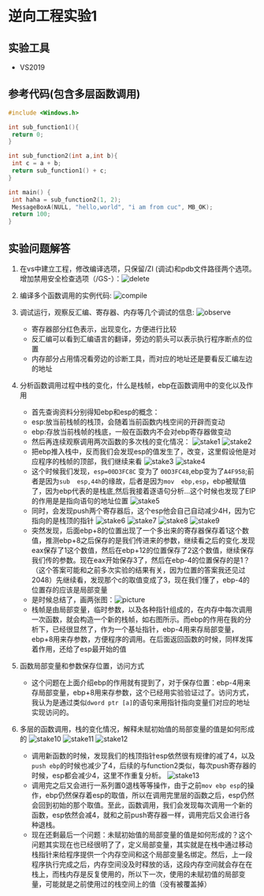 <!--
作业：
1.在vs中建立工程，修改编译选项，只保留/ZI (调试)和pdb文件路径两个选项。增加禁用安全检查选项（/GS-）
2.编译多个函数调用的实例代码
3.调试运行，观察反汇编、寄存器、内存等几个调试的信息
4.分析函数调用过程中栈的变化，什么是栈帧，ebp在函数调用中的变化以及作用
5.函数局部变量和参数保存位置，访问方式
6.多层的函数调用，栈的变化情况，解释未赋初始值的局部变量的值是如何形成的。
-->

# 逆向工程实验1

## 实验工具

* VS2019

## 参考代码(包含多层函数调用)

``` c
#include <Windows.h>

int sub_function1(){
 return 0;
}

int sub_function2(int a,int b){
 int c = a + b;
 return sub_function1() + c;
}

int main() {
 int haha = sub_function2(1, 2);
 MessageBoxA(NULL, "hello,world", "i am from cuc", MB_OK);
 return 100;
}
```

## 实验问题解答

1. 在vs中建立工程，修改编译选项，只保留/ZI (调试)和pdb文件路径两个选项。增加禁用安全检查选项（/GS-）：![delete](img/delete.png)

2. 编译多个函数调用的实例代码: ![compile](img/compile.png)

3. 调试运行，观察反汇编、寄存器、内存等几个调试的信息: ![observe](img/observe.png)
   * 寄存器部分红色表示，出现变化，方便进行比较
   * 反汇编可以看到汇编语言的翻译，旁边的箭头可以表示执行程序断点的位置
   * 内存部分占用情况看旁边的诊断工具，而对应的地址还是要看反汇编左边的地址

4. 分析函数调用过程中栈的变化，什么是栈帧，ebp在函数调用中的变化以及作用
   * 首先查询资料分别得知ebp和esp的概念：
   * esp:放当前栈帧的栈顶，会随着当前函数内栈空间的开辟而变动
   * ebp:存放当前栈帧的栈底，一般在函数内不会对ebp寄存器做变动
   * 然后再连续观察调用两次函数的多次栈的变化情况：
    ![stake1](img/stake1.png)
    ![stake2](img/stake2.png)
   * 把ebp推入栈中，反而我们会发现esp的值发生了，改变，这里假设他是对应程序的栈帧的顶部，我们继续来看
    ![stake3](img/stake3.png)
    ![stake4](img/stake4.png)
   * 这个时候我们发现，`esp=00D3FC8C` 变为了 `00D3FC48`,ebp变为了`A4F958`;前者是因为`sub  esp,44h`的缘故，后者是因为`mov  ebp,esp`，ebp被赋值了，因为ebp代表的是栈底,然后我接着逐语句分析...这个时候也发现了EIP的作用是是指向语句的地址位置
    ![stake5](img/stake5.png)
   * 同时，会发现push两个寄存器后，这个esp他会自己自动减少4H，因为它指向的是栈顶的指针
     ![stake6](img/stake6.png)
     ![stake7](img/stake7.png)
     ![stake8](img/stake8.png)
     ![stake9](img/stake9.png)
   * 突然发现，后面ebp+8的位置出现了一个多出来的寄存器保存着1这个数值，推测ebp+8之后保存的是我们传进来的参数，继续看之后的变化.发现eax保存了1这个数值，然后在ebp+12的位置保存了2这个数值，继续保存我们传的参数。现在eax开始保存3了，然后在ebp-4的位置保存的是1？（这个答案可能和之前多次实验的结果有关，因为位置的答案我还见过2048）先继续看，发现那个c的取值变成了3，现在我们懂了，ebp-4的位置存的应该是局部变量
   * 是时候总结了，画两张图：![picture](img/picture.jpg)
   * 栈帧是由局部变量，临时参数，以及各种指针组成的，在内存中每次调用一次函数，就会构造一个新的栈帧，如右图所示。而ebp的作用在我的分析下，已经很显然了，作为一个基址指针，ebp-4用来存局部变量，ebp+8用来存参数，方便程序的调用。在后面返回函数的时候，同样发挥着作用，还给了esp最开始的值

5. 函数局部变量和参数保存位置，访问方式
   * 这个问题在上面介绍ebp的作用就有提到了，对于保存位置：ebp-4用来存局部变量，ebp+8用来存参数，这个已经用实验验证过了。访问方式，我认为是通过类似`dword ptr [a]`的语句来用指针指向变量们对应的地址实现访问的。

6. 多层的函数调用，栈的变化情况，解释未赋初始值的局部变量的值是如何形成的
     ![stake10](img/stake10.png)
     ![stake11](img/stake11.png)
     ![stake12](img/stake12.png)
   * 调用新函数的时候，发现我们的栈顶指针esp依然很有规律的减了4，以及`push ebp`的时候也减少了4，后续的与function2类似，每次push寄存器的时候，esp都会减少4，这里不作重复分析。
     ![stake13](img/stake13.png)
   * 调用完之后又会进行一系列置0退栈等等操作，由于之前`mov ebp esp`的操作，ebp仍然保存着esp的取值，所以在调用完里层的函数之后，esp仍然会回到初始的那个取值。至此，函数调用，我们会发现每次调用一个新的函数，esp依然会减4，就和之前push寄存器一样，调用完后又会进行各种退栈。
   * 现在还剩最后一个问题：未赋初始值的局部变量的值是如何形成的？这个问题其实现在也已经很明了了，定义局部变量，其实就是在栈中通过移动栈指针来给程序提供一个内存空间和这个局部变量名绑定。然后，上一段程序执行完成之后，内存空间没及时释放的话，这段内存空间就会存在在栈上，而栈内存是反复使用的，所以下一次，使用的未赋初值的局部变量，可能就是之前使用过的栈空间上的值（没有被覆盖掉）
    
